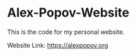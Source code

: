# Alex-Popov-Website


This is the code for my personal website. 

Website Link: https://alexpopov.org
